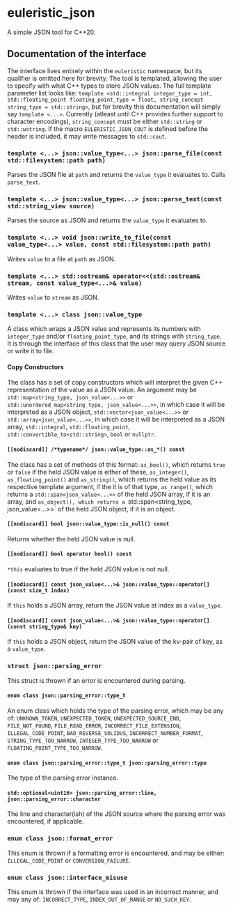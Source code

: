 # euleristic_json
A simple JSON tool for C++20.

## Documentation of the interface
The interface lives entirely within the `euleristic` namespace, but its qualifier is omitted here for brevity.
The tool is templated, allowing the user to specify with what C++ types to store JSON values. The full template parameter list looks like: `template <std::integral integer_type = int, std::floating_point floating_point_type = float, string_concept string_type = std::string>`, but for brevity this documentation will simply say `template <...>`. Currently (atleast until C++ provides further support to character encodings), `string_concept` must be either `std::string` or `std::wstring`. If the macro `EULERISTIC_JSON_COUT` is defined before the header is included, it may write messages to `std::cout`.
### `template <...> json::value_type<...> json::parse_file(const std::filesystem::path path)`
Parses the JSON file at `path` and returns the `value_type` it evaluates to. Calls `parse_text`.
### `template <...> json::value_type<...> json::parse_text(const std::string_view source)`
Parses the source as JSON and returns the `value_type` it evaluates to.
### `template <...> void json::write_to_file(const value_type<...> value, const std::filesystem::path path)`
Writes `value` to a file at `path` as JSON.
### `template <...> std::ostream& operator<<(std::ostream& stream, const value_type<...>& value)`
Writes `value` to `stream` as JSON.
### `template <...> class json::value_type`
A class which wraps a JSON value and represents its numbers with `integer_type` and/or `floating_point_type`, and its strings with `string_type`. It is through the interface of this class that the user may query JSON source or write it to file.
#### Copy Constructors
The class has a set of copy constructors which will interpret the given C++ representation of the value as a JSON value. An argument may be `std::map<string_type, json_value<...>>` or `std::unordered_map<string_type, json_value<...>>`, in which case it will be interpreted as a JSON object, `std::vector<json_value<...>>` or `std::array<json_value<...>>`, in which case it will be interpreted as a JSON array, `std::integral`, `std::floating_point`, `std::convertible_to<std::string>`, `bool` or `nullptr`.
#### `[[nodiscard]] /*typename*/ json::value_type::as_*() const`
The class has a set of methods of this format: `as_bool()`, which returns `true` or `false` if the held JSON value is either of these, `as_integer()`, `as_floating_point()` and `as_string()`, which returns the held value as its respective template argument, if the it is of that type, `as_range()`, which returns a `std::span<json_value<...>>` of the held JSON array, if it is an array, and `as_object(), which returns a `std::span<string_type, json_value<...>>` of the held JSON object, if it is an object.
#### `[[nodiscard]] bool json::value_type::is_null() const`
Returns whether the held JSON value is null.
#### `[[nodiscard]] bool operator bool() const`
`*this` evaluates to true if the held JSON value is not null.
#### `[[nodiscard]] const json_value<...>& json::value_type::operator[](const size_t index)`
If `this` holds a JSON array, return the JSON value at index as a `value_type`.
#### `[[nodiscard]] const json_value<...>& json::value_type::operator[](const string_type& key)`
If `this` holds a JSON object, return the JSON value of the kv-pair of key, as a `value_type`.
### `struct json::parsing_error`
This struct is thrown if an error is encountered during parsing.
#### `enum class json::parsing_error::type_t`
An enum class which holds the type of the parsing error, which may be any of:
`UNKNOWN_TOKEN`, `UNEXPECTED_TOKEN`, `UNEXPECTED_SOURCE_END`, `FILE_NOT_FOUND`, `FILE_READ_ERROR`, `INCORRECT_FILE_EXTENSION`, `ILLEGAL_CODE_POINT`, `BAD_REVERSE_SOLIDUS`, `INCORRECT_NUMBER_FORMAT`, `STRING_TYPE_TOO_NARROW`, `INTEGER_TYPE_TOO_NARROW` or ` FLOATING_POINT_TYPE_TOO_NARROW`.
#### `enum class json::parsing_error::type_t json::parsing_error::type`
The type of the parsing error instance.
#### `std::optional<uint16> json::parsing_error::line, json::parsing_error::character`
The line and character(ish) of the JSON source where the parsing error was encountered, if applicable.
### `enum class json::format_error`
This enum is thrown if a formatting error is encountered, and may be either: `ILLEGAL_CODE_POINT` or `CONVERSION_FAILURE`.
### `enum class json::interface_misuse`
This enum is thrown if the interface was used in an incorrect manner, and may any of: `INCORRECT_TYPE`, `INDEX_OUT_OF_RANGE` or `NO_SUCH_KEY`.
